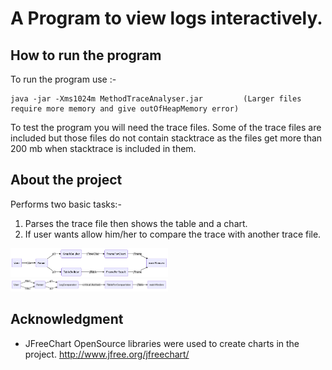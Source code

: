 # A Program to view logs interactively.

## How to run the program
To run the program use :-

```
java -jar -Xms1024m MethodTraceAnalyser.jar         (Larger files require more memory and give outOfHeapMemory error)

```
To test the program you will need the trace files.
Some of the trace files are included but those files do not contain stacktrace as the files get more than 200 mb when stacktrace is included in them.

## About the project
Performs two basic tasks:-
1. Parses the trace file then shows the table and a chart.
2. If user wants allow him/her to compare the trace with another trace file.
<img src="https://github.com/Satyamjay/methodTracerAnalyser/blob/master/FlowCharts/flowChart.PNG" width="50%"/>
<img src="https://github.com/Satyamjay/methodTracerAnalyser/blob/master/FlowCharts/flowChartForComparision.PNG" width="50%"/>

## Acknowledgment

* JFreeChart OpenSource libraries were used to create charts in the project. http://www.jfree.org/jfreechart/
